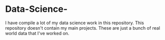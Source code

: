 # Data-Science-
I have compile a lot of my data science work in this repository. This repository doesn't contain my main projects. These are just a bunch of real world data that I've worked on. 
